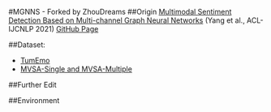 #MGNNS - Forked by ZhouDreams
##Origin
[Multimodal Sentiment Detection Based on Multi-channel Graph Neural Networks](https://aclanthology.org/2021.acl-long.28) (Yang et al., ACL-IJCNLP 2021)
[GitHub Page](https://github.com/YangXiaocui1215/MGNNS)

##Dataset:
- [TumEmo](https://github.com/YangXiaocui1215/MVAN)
- [MVSA-Single and MVSA-Multiple](https://mcrlab.net/research/mvsa-sentiment-analysis-on-multi-view-social-data/)

##Further Edit

##Environment

